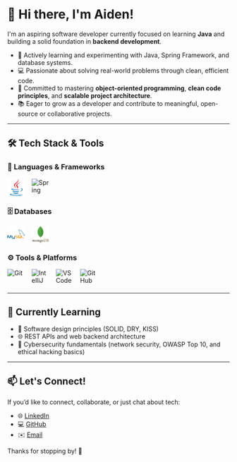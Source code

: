 <!--
- 🔭 I’m currently working on ...
- 🌱 I’m currently learning ...
- 👯 I’m looking to collaborate on ...
- 🤔 I’m looking for help with ...
- 💬 Ask me about ...
- 📫 How to reach me: ...
- 😄 Pronouns: ...
- ⚡ Fun fact: ...
-->
# 👋 Hi there, I'm Aiden!

I'm an aspiring software developer currently focused on learning **Java** and building a solid foundation in **backend development**.

- 🌱 Actively learning and experimenting with Java, Spring Framework, and database systems.  
- 💻 Passionate about solving real-world problems through clean, efficient code.  
- 🎯 Committed to mastering **object-oriented programming**, **clean code principles**, and **scalable project architecture**.  
- 📚 Eager to grow as a developer and contribute to meaningful, open-source or collaborative projects.

---

## 🛠️ Tech Stack & Tools

### 🧱 Languages & Frameworks  
<div style="display: flex; gap: 15px; flex-wrap: wrap; align-items: center;">

<img src="https://raw.githubusercontent.com/devicons/devicon/master/icons/java/java-original.svg" alt="Java" width="40" height="40"/>
<img src="https://www.vectorlogo.zone/logos/springio/springio-icon.svg" alt="Spring" width="40" height="40"/>

</div>

### 🗄️ Databases  
<div style="display: flex; gap: 15px; flex-wrap: wrap; align-items: center;">

<img src="https://raw.githubusercontent.com/devicons/devicon/master/icons/mysql/mysql-original-wordmark.svg" alt="MySQL" width="40" height="40"/>
<img src="https://raw.githubusercontent.com/devicons/devicon/master/icons/mongodb/mongodb-original-wordmark.svg" alt="MongoDB" width="40" height="40"/>

</div>

### ⚙️ Tools & Platforms  
<div style="display: flex; gap: 15px; flex-wrap: wrap; align-items: center;">

<img src="https://www.vectorlogo.zone/logos/git-scm/git-scm-icon.svg" alt="Git" width="40" height="40"/>
<img src="https://cdn.jsdelivr.net/gh/devicons/devicon/icons/intellij/intellij-original.svg" alt="IntelliJ" width="40" height="40"/>
<img src="https://cdn.jsdelivr.net/gh/devicons/devicon/icons/vscode/vscode-original.svg" alt="VSCode" width="40" height="40"/>
<img src="https://cdn.jsdelivr.net/gh/devicons/devicon/icons/github/github-original.svg" alt="GitHub" width="40" height="40"/>

</div>

---

## 🧠 Currently Learning

- 🧩 Software design principles (SOLID, DRY, KISS)
- 🌐 REST APIs and web backend architecture
- 🔐 Cybersecurity fundamentals (network security, OWASP Top 10, and ethical hacking basics)

---

## 📫 Let's Connect!

If you’d like to connect, collaborate, or just chat about tech:

- 🌐 [LinkedIn](#)  
- 💻 [GitHub](#)  
- ✉️ [Email](aiden95rg@gmail.com)

Thanks for stopping by! 🙌

